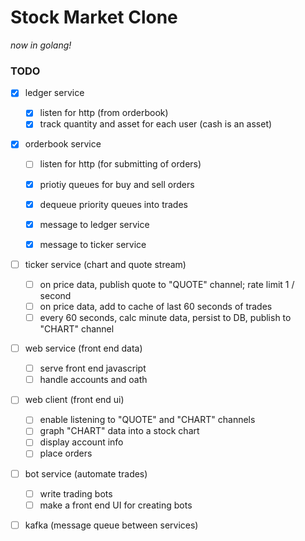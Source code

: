 # Stock Market Clone

_now in golang!_

### TODO
- [x] ledger service  
  - [x] listen for http (from orderbook)
  - [x] track quantity and asset for each user (cash is an asset)  

- [x] orderbook service  
  - [ ] listen for http (for submitting of orders)  
  - [x] priotiy queues for buy and sell orders
  - [x] dequeue priority queues into trades
  - [x] message to ledger service  
  - [x] message to ticker service  


- [ ] ticker service (chart and quote stream)  
  - [ ] on price data, publish quote to "QUOTE" channel; rate limit 1 / second  
  - [ ] on price data, add to cache of last 60 seconds of trades  
  - [ ] every 60 seconds, calc minute data, persist to DB, publish to "CHART" channel  

- [ ] web service (front end data)  
  - [ ] serve front end javascript  
  - [ ] handle accounts and oath  

- [ ] web client (front end ui)  
  - [ ] enable listening to "QUOTE" and "CHART" channels  
  - [ ] graph "CHART" data into a stock chart  
  - [ ] display account info  
  - [ ] place orders  

- [ ] bot service (automate trades)  
  - [ ] write trading bots   
  - [ ] make a front end UI for creating bots

- [ ] kafka (message queue between services)  

